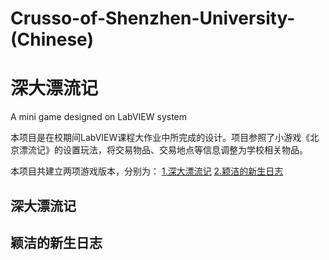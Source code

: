 # Crusso-of-Shenzhen-University-(Chinese)
# 深大漂流记
A mini game designed on LabVIEW system

本项目是在校期间LabVIEW课程大作业中所完成的设计。项目参照了小游戏《北京漂流记》的设置玩法，将交易物品、交易地点等信息调整为学校相关物品。

本项目共建立两项游戏版本，分别为：
[1.深大漂流记](#深大漂流记)
[2.颖洁的新生日志](#颖洁的新生日志)


## 深大漂流记

## 颖洁的新生日志

